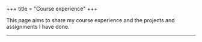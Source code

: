 +++
title = "Course experience"
+++

This page aims to share my course experience and the projects and assignments I have done.

---

